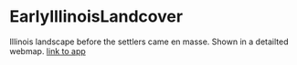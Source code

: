 # EarlyIllinoisLandcover
Illinois landscape before the settlers came en masse. Shown in a detailted webmap. 
[link to app](https://underjollyroger.github.io/EarlyIllinoisLandcover/#9/41.5764/-88.0609)
